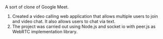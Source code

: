 A sort of clone of Google Meet.
1) Created a video calling web application that allows multiple users to join and video chat. It also allows users to chat via text. 
2) The project was carried out using Node.js and socket io with peer.js as WebRTC implementation library.
